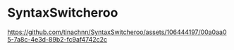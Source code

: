 # SyntaxSwitcheroo

https://github.com/tinachnn/SyntaxSwitcheroo/assets/106444197/00a0aa05-7a8c-4e3d-89b2-fc9af4742c2c

